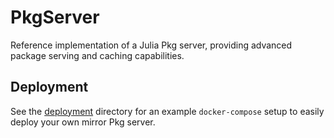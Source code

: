 # PkgServer

Reference implementation of a Julia Pkg server, providing advanced package serving and caching capabilities.

## Deployment

See the [deployment](`deployment/`) directory for an example `docker-compose` setup to easily deploy your own mirror Pkg server.
